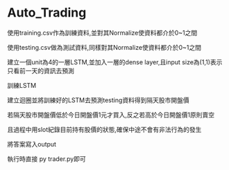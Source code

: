 # Auto_Trading

使用training.csv作為訓練資料,並對其Normalize使資料都介於0~1之間

使用testing.csv做為測試資料,同樣對其Normalize使資料都介於0~1之間

建立一個unit為4的一層LSTM,並加入一層的dense layer,且input size為(1,1)表示只看前一天的資訊去預測

訓練LSTM

建立迴圈並將訓練好的LSTM去預測testing資料得到隔天股市開盤價

若隔天股市開盤價低於今日開盤價1元才買入,反之若高於今日開盤價1原則賣空

且過程中用slot紀錄目前持有股價的狀態,確保中途不會有非法行為的發生

將答案寫入output

執行時直接 py trader.py即可
